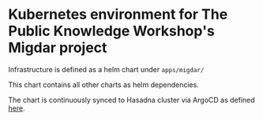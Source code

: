 # Kubernetes environment for The Public Knowledge Workshop's Migdar project

Infrastructure is defined as a helm chart under `apps/migdar/`

This chart contains all other charts as helm dependencies.

The chart is continuously synced to Hasadna cluster via ArgoCD as defined 
[here](https://github.com/hasadna/hasadna-k8s/blob/master/apps/hasadna-argocd/templates/).
